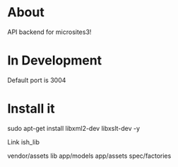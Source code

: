 
About
=====

API backend for microsites3!

In Development
==============

Default port is 3004

Install it
==========

 sudo apt-get install libxml2-dev libxslt-dev -y

Link ish_lib

 vendor/assets
 lib
 app/models
 app/assets
 spec/factories
 
